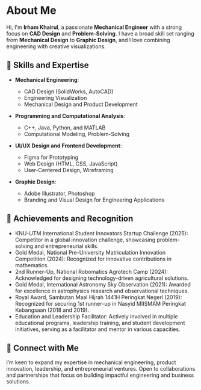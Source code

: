 <!--irhamkhairull/irhamkhairull is a special repository because this file appears on GitHub profile-->

# About Me

Hi, I'm **Irham Khairul**, a passionate **Mechanical Engineer** with a strong focus on **CAD Design** and **Problem-Solving**. I have a broad skill set ranging from **Mechanical Design** to **Graphic Design**, and I love combining engineering with creative visualizations.

## 🍁 Skills and Expertise

- **Mechanical Engineering**:
  - CAD Design (SolidWorks, AutoCAD)
  - Engineering Visualization
  - Mechanical Design and Product Development
  
- **Programming and Computational Analysis**:
  - C++, Java, Python, and MATLAB
  - Computational Modeling, Problem-Solving
  
- **UI/UX Design and Frontend Development**:
  - Figma for Prototyping
  - Web Design (HTML, CSS, JavaScript)
  - User-Centered Design, Wireframing
  
- **Graphic Design**:
  - Adobe Illustrator, Photoshop
  - Branding and Visual Design for Engineering Applications

## 🍁 Achievements and Recognition

- KNU-UTM International Student Innovators Startup Challenge (2025): Competitor in a global innovation challenge, showcasing problem-solving and entrepreneurial skills.
- Gold Medal, National Pre-University Matriculation Innovation Competition (2024): Recognized for innovative contributions in mathematics.
- 2nd Runner-Up, National Robomatics Agrotech Camp (2024): Acknowledged for designing technology-driven agricultural solutions.
- Gold Medal, International Astronomy Sky Observation (2021): Awarded for excellence in astrophysics research and observational techniques.
- Royal Award, Sambutan Maal Hijrah 1441H Peringkat Negeri (2019): Recognized for securing 1st runner-up in Nasyid MIISMAM Peringkat Kebangsaan (2018 and 2019).
- Education and Leadership Facilitator: Actively involved in multiple educational programs, leadership training, and student development initiatives, serving as a facilitator and mentor in various capacities.

## 🍁 Connect with Me

I’m keen to expand my expertise in mechanical engineering, product innovation, leadership, and entrepreneurial ventures. Open to collaborations and partnerships that focus on building impactful engineering and business solutions.
